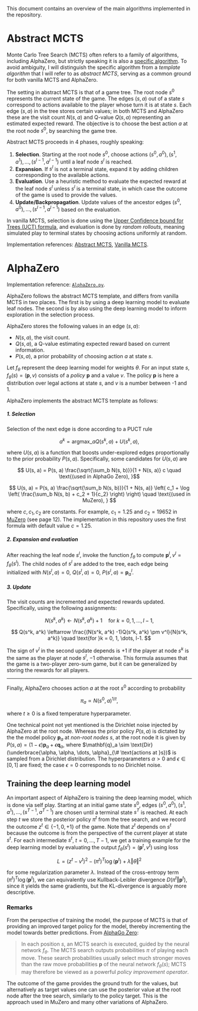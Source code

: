 This document contains an overview of the main algorithms implemented in the repository.

# Abstract MCTS

Monte Carlo Tree Search (MCTS) often refers to a family of algorithms, including AlphaZero, but strictly speaking it is also a [specific algorithm](https://en.wikipedia.org/wiki/Monte_Carlo_tree_search). To avoid ambiguity, I will distinguish the specific algorithm from a _template algorithm_ that I will refer to as _abstract MCTS_, serving as a common ground for both vanilla MCTS and AlphaZero.

The setting in abstract MCTS is that of a game tree. The root node $s^0$ represents the current state of the game. The edges $(s, a)$ out of a state $s$ correspond to actions available to the player whose turn it is at state $s$. Each edge $(s, a)$ in the tree stores certain values; in both MCTS and AlphaZero these are the visit count $N(s,a)$ and Q-value $Q(s,a)$ representing an estimated expected reward. The objective is to choose the best action $a$ at the root node $s^0$, by searching the game tree.

Abstract MCTS proceeds in 4 phases, roughly speaking:

1. **Selection**. Starting at the root node $s^0$, choose actions $(s^0, a^0), (s^1, a^1), \dots, (s^{l-1}, a^{l-1})$ until a leaf node $s^l$ is reached.
2. **Expansion**. If $s^l$ is not a terminal state, expand it by adding children corresponding to the available actions.
3. **Evaluation**. Use a heuristic method to evaluate the expected reward at the leaf node $s^l$ unless $s^l$ is a terminal state, in which case the outcome of the game is used to provide the values.
4. **Update/Backpropagation**. Update values of the ancestor edges $(s^0, a^0), \dots , (s^{l-1}, a^{l-1})$ based on the evaluation.

In vanilla MCTS, selection is done using the [Upper Confidence bound for Trees (UCT) formula](https://en.wikipedia.org/wiki/Monte_Carlo_tree_search#Exploration_and_exploitation), and evaluation is done by _random rollouts_, meaning simulated play to terminal states by choosing actions uniformly at random.

Implementation references: [Abstract MCTS](../core/tree_search.py), [Vanilla MCTS](../core/algorithms/MCTS.py).

# AlphaZero

Implementation reference: [`AlphaZero.py`](../core/algorithms/AlphaZero.py).

AlphaZero follows the abstract MCTS template, and differs from vanilla MCTS in two places. The first is by using a deep learning model to evaluate leaf nodes. The second is by also using the deep learning model to inform exploration in the selection process.

AlphaZero stores the following values in an edge $(s,a)$:

- $N(s, a)$, the visit count.
- $Q(s, a)$, a Q-value estimating expected reward based on current information.
- $P(s, a)$, a prior probability of choosing action $a$ at state $s$.

Let $f_\theta$ represent the deep learning model for weights $\theta$. For an input state $s$, $f_\theta (s) = (\mathbf{p}, v)$ consists of a _policy_ $\mathbf{p}$ and a value $v$. The policy $\mathbf{p}$ is here a distribution over legal actions at state $s$, and $v$ is a number between -1 and 1.

AlphaZero implements the abstract MCTS template as follows:

##### 1. Selection

Selection of the next edge is done according to a PUCT rule

$$ a^k = \text{argmax}\_a Q(s^k, a) + U(s^k, a) , $$

where $U(s, a)$ is a function that boosts under-explored edges proportionally to the prior probability $P(s, a)$. Specifically, some candidates for $U(s, a)$ are

$$ U(s, a) = P(s, a) \frac{\sqrt{\sum_b N(s, b)}}{1 + N(s, a)} c \quad \text{(used in AlphaGo Zero), }$$

$$ U(s, a) = P(s, a) \frac{\sqrt{\sum_b N(s, b)}}{1 + N(s, a)} \left( c_1 + \log \left( \frac{\sum_b N(s, b) + c_2 + 1}{c_2} \right) \right) \quad \text{(used in MuZero), } $$

where $c, c_1, c_2$ are constants. For example, $c_1 = 1.25$ and $c_2 = 19652$ in [MuZero](https://arxiv.org/abs/1911.08265) (see page 12). The implementation in this repository uses the first formula with default value $c=1.25$.

##### 2. Expansion and evaluation

After reaching the leaf node $s^l$, invoke the function $f_\theta$ to compute $\mathbf{p}^l, v^l = f_\theta(s^l)$. The child nodes of $s^l$ are added to the tree, each edge being initialized with $N(s^l, a) = 0$, $Q(s^l, a) = 0$, $P(s^l, a) = \mathbf{p}^l_a$.

##### 3. Update

The visit counts are incremented and expected rewards updated. Specifically, using the following assignments:

$$ N(s^k, a^k) \leftarrow N(s^k, a^k) + 1 \quad \text{for }k = 0, 1, \dots, l-1, $$

$$ Q(s^k, a^k) \leftarrow \frac{(N(s^k, a^k) -1)Q(s^k, a^k) \pm v^l}{N(s^k, a^k)} \quad \text{for }k = 0, 1, \dots, l-1. $$

The sign of $v^l$ in the second update depends is $+1$ if the player at node $s^k$ is the same as the player at node $s^l$, $-1$ otherwise. This formula assumes that the game is a two-player zero-sum game, but it can be generalized by storing the rewards for all players.

---

Finally, AlphaZero chooses action $a$ at the root $s^0$ according to probability

$$ \pi_a \propto N(s^0, a)^{1/t} , $$

where $t \geq 0$ is a fixed temperature hyperparameter.

One technical point not yet mentioned is the Dirichlet noise injected by AlphaZero at the root node. Whereas the prior policy $P(s, a)$ is dictated by the the model policy $\mathbf{p}_a$ at _non-root nodes_ $s$, at the root node it is given by $P(s, a) = (1 - \epsilon) \mathbf{p}_a + \epsilon \mathbf{q}_a$, where $\mathbf{q}_a \sim \text{Dir}(\underbrace{\alpha, \alpha, \dots, \alpha}_{\# \text{actions at }s})$ is sampled from a Dirichlet distribution. The hyperparameters $\alpha > 0$ and $\epsilon \in [0, 1]$ are fixed; the case $\epsilon = 0$ corresponds to no Dirichlet noise.

## Training the deep learning model

An important aspect of AlphaZero is training the deep learning model, which is done via self play. Starting at an initial game state $s^0$, edges $(s^0, a^0), (s^1, a^1), \dots, (s^{T-1}, a^{T-1})$ are chosen until a terminal state $s^T$ is reached. At each step $t$ we store the posterior policy $\pi^t$ from the tree search, and we record the outcome $z^t \in\lbrace -1, 0, +1 \rbrace$ of the game. Note that $z^t$ depends on $s^t$ because the outcome is from the perspective of the current player at state $s^t$. For each intermediate $s^t$, $t = 0, \dots, T-1$, we get a training example for the deep learning model by evaluating the output $f_\theta(s^t) = (\mathbf{p}^t, v^t)$ using loss

$$ L = (z^t - v^t)^2 - (\pi^t)^T \log (\mathbf{p}^t) + \lambda \Vert \theta \Vert^2 $$

for some regularization parameter $\lambda$. Instead of the cross-entropy term $(\pi^t)^T \log (\mathbf{p}^t)$, we can equivalently use Kullback-Leibler divergence $D(\pi^t \Vert \mathbf{p}^t)$, since it yields the same gradients, but the KL-divergence is arguably more descriptive.

### Remarks

From the perspective of training the model, the purpose of MCTS is that of providing an improved target policy for the model, thereby incrementing the model towards better predictions. From [AlphaGo Zero](https://www.nature.com/articles/nature24270):

> In each position $s$, an MCTS search is executed, guided by the neural network $f_\theta$. The MCTS search outputs probabilities $\pi$ of playing each move. These search probabilities usually select much stronger moves than the raw move probabilities $\mathbf{p}$ of the neural network $f_\theta(s)$; MCTS may therefore be viewed as a powerful _policy improvement operator_.

The outcome of the game provides the ground truth for the values, but alternatively as target values one can use the posterior value at the root node after the tree search, similarly to the policy target. This is the approach used in MuZero and many other variations of AlphaZero.
